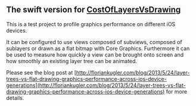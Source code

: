 ## The swift version for [CostOfLayersVsDrawing](https://github.com/floriankugler/CostOfLayersVsDrawing)

This is a test project to profile graphics performance on different iOS devices. 

It can be configured to use views composed of subviews, composed of sublayers or drawn as a flat bitmap with Core Graphics. Furthermore it can be used to measure how quickly a view can be brought onto screen and how smoothly an existing layer tree can be animated.

Please see the blog post at [http://floriankugler.com/blog/2013/5/24/layer-trees-vs-flat-drawing-graphics-performance-across-ios-device-generations](http://floriankugler.com/blog/2013/5/24/layer-trees-vs-flat-drawing-graphics-performance-across-ios-device-generations) for more details.
